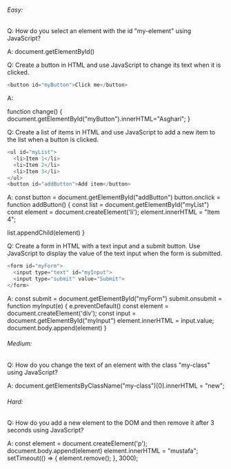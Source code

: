 ###### Easy:

Q: How do you select an element with the id "my-element" using JavaScript?


A: document.getElementById()


Q: Create a button in HTML and use JavaScript to change its text when it is clicked.

```js
<button id="myButton">Click me</button>
```

A:

function change()
{
    document.getElementById("myButton").innerHTML="Asghari";
}


Q: Create a list of items in HTML and use JavaScript to add a new item to the list when a button is clicked.

```js
<ul id="myList">
  <li>Item 1</li>
  <li>Item 2</li>
  <li>Item 3</li>
</ul>
<button id="addButton">Add item</button>
```

A:
const button = document.getElementById("addButton")
button.onclick = function addButton() {
const list = document.getElementById("myList")
const element = document.createElement('li');
element.innerHTML = "Item 4";

list.appendChild(element)
}

Q: Create a form in HTML with a text input and a submit button. Use JavaScript to display the value of the text input when the form is submitted.

```js
<form id="myForm">
  <input type="text" id="myInput">
  <input type="submit" value="Submit">
</form>
```

A:
const submit = document.getElementById("myForm")
submit.onsubmit = function myInput(e) {
e.preventDefault()
const element = document.createElement('div');
const input = document.getElementById("myInput")
element.innerHTML = input.value;
document.body.append(element)
}

###### Medium:

Q: How do you change the text of an element with the class "my-class" using JavaScript?

A:
document.getElementsByClassName("my-class")[0].innerHTML = "new";

###### Hard:

Q: How do you add a new element to the DOM and then remove it after 3 seconds using JavaScript?

A:
const element = document.createElement('p');
document.body.append(element)
element.innerHTML = "mustafa";
 setTimeout(() => {
     element.remove();
  }, 3000);
